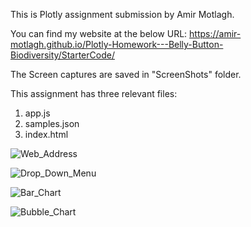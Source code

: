 This is Plotly assignment submission by Amir Motlagh.

You can find my website at the below URL:
https://amir-motlagh.github.io/Plotly-Homework---Belly-Button-Biodiversity/StarterCode/

The Screen captures are saved in "ScreenShots" folder.

This assignment has three relevant files:
  1. app.js
  2. samples.json
  3. index.html


![Web_Address](https://user-images.githubusercontent.com/95452908/170929445-c8c4a4a6-7356-46a1-90d9-e465080104aa.PNG)


![Drop_Down_Menu](https://user-images.githubusercontent.com/95452908/170929472-9a01aa6b-4686-42a6-a5f3-1192df104e49.PNG)


![Bar_Chart](https://user-images.githubusercontent.com/95452908/170929520-5d0dd416-8e79-47ad-887d-3d5da51cc8f0.PNG)


![Bubble_Chart](https://user-images.githubusercontent.com/95452908/170929539-4c4b10b0-9864-4fbe-9539-54bdaf78a97c.PNG)
